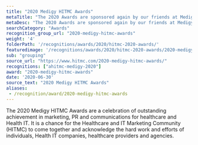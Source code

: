 ```yaml
---
title: "2020 Medigy HITMC Awards"
metaTitle: "The 2020 Awards are sponsored again by our friends at Medigy | Medigy &#8480"
metaDesc: "The 2020 Awards are sponsored again by our friends at Medigy"
searchCategory: "Awards"
recognition_group_url: "2020-medigy-hitmc-awards"
weight: '4'
folderPath: '/recognitions/awards/2020/hitmc-2020-awards/'
featuredimage: '/recognitions/awards/2020/hitmc-2020-awards/2020-medigy-hitmc-awards-banner.png'
sub: "grouping"
source_url: "https://www.hitmc.com/2020-medigy-hitmc-awards/"
recognitions: ["ahitmc-medigy-2020"]
award: "2020-medigy-hitmc-awards"
date: '2020-06-30'
source_text: "2020 Medigy HITMC Awards"
aliases:
 - /recognition/award/2020-medigy-hitmc-awards
---
```


 The 2020 Medigy HITMC Awards are a celebration of outstanding achievement in marketing, PR and communications for healthcare and Health IT. It is a chance for the Healthcare and IT Marketing Community (HITMC) to come together and acknowledge the hard work and efforts of individuals, Health IT companies, healthcare providers and agencies.